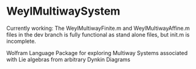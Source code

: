 # WeylMultiwaySystem

Currently working: The WeylMultiwayFinite.m and WeylMultiwayAffine.m files in the dev branch is fully functional as stand alone files, but init.m is incomplete.

Wolfram Language Package for exploring Multiway Systems associated with Lie algebras from arbitrary Dynkin Diagrams 
